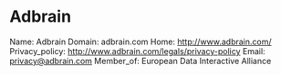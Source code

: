 
# Adbrain

Name: Adbrain
Domain: adbrain.com
Home: http://www.adbrain.com/
Privacy_policy: http://www.adbrain.com/legals/privacy-policy
Email: privacy@adbrain.com
Member_of: European Data Interactive Alliance
